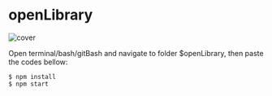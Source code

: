 # openLibrary

![cover](http://i.imgur.com/HDb5cX5.png)

Open terminal/bash/gitBash and navigate to folder $openLibrary, then paste the codes bellow:
```
$ npm install
$ npm start
```
